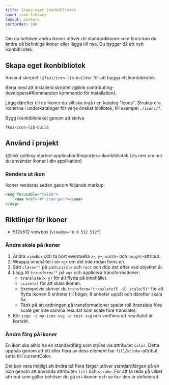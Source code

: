 ```yaml
---
title: Skapa eget ikonbibliotek
name: icon-library
layout: pattern
sortorder: 100
---
```


Om du behöver andra ikoner utöver de standardikoner som finns kan du ändra på befintliga ikoner eller lägga till nya. Du bygger då ett nytt ikonbibliotek.

## Skapa eget ikonbibliotek

Använd skriptet i `@fkui/icon-lib-builder` för att bygga ett ikonbibliotek.

Börja med att installera skriptet {@link contributing-developers#Kommandon kommando för installation}.

Lägg därefter till de ikoner du vill ska ingå i en katalog "icons".
Strukturera ikonerna i underkataloger för varje önskat bibliotek, till exempel `./icons/f`.

Bygg ikonbiblioteket genom att skriva

```bash
fkui-icon-lib-build
```

## Använd i projekt

{@link getting-started-application#importera-ikonbibliotek Läs mer om hur du använder ikoner i din applikation}

### Rendera ut ikon

Ikoner renderas sedan genom följande markup:

```html static
<svg focusable="false">
    <use href="#f-icon-pen"></use>
</svg>
```

## Riktlinjer för ikoner

- 512x512 viewbox (`viewBox="0 0 512 512"`)

### Ändra skala på ikoner

1. Ändra `viewBox` och ta bort eventuella `x`-, `y`-, `width`- och `height`-attribut.
2. Wrappa innehållet i en `<g>` om det inte redan finns en.
3. Sätt `class=""` på `path`,`circle` och `rect` och döp det efter vad objektet är.
4. Lägg till `transform=""` på `<g>` och applicera transformationer:
    - `translate(x y)` för att flytta på innehållet.
    - `scale(x)` för att skala ikonen.
    - Exempelvis skriver du `transform="translate(5 -8) scale(5)"` för att flytta ikonen 5 enheter till höger, 8 enheter uppåt och därefter skala 5x.
    - Tänk på att ordningen på transformationer spelar roll (translate före scale ger inte samma resultat som scale före translate).
5. Kör `svgo -i my-icon.svg -o test.svg` och verifiera att resultatet är korrekt.

### Ändra färg på ikoner

En ikon ska alltid ha en standardfärg som stylas via attributet `color`.
Detta uppnås genom att ett eller flera av dess element har `fill`/`stroke`-attribut satta tilll currentColor.

Det kan vara möjligt att ändra på flera färger utöver standardfärgen på en ikon genom att använda attributen `fill` och `stroke`.
För att ta reda på vilket attribut som gäller behöver du gå in i ikonen och se hur den är definierad.
